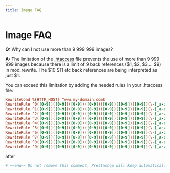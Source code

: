 ```yaml
---
title: Image FAQ
---
```


# Image FAQ

**Q:** Why can I not use more than 9 999 999 images?

**A:** The limitation of the [.htaccess](https://httpd.apache.org/docs/2.4/howto/htaccess.html) file prevents the use of more than 9 999 999 images because there is a limit of 9 back references ($1, $2, $3,... $9) in mod_rewrite.
The $10 $11 etc back references are being interpreted as just $1.

You can exceed this limitation by adding the needed rules in your .htaccess file:

```ini
RewriteCond %{HTTP_HOST} ^www.my-domain.com$
RewriteRule ^0([0-9])([0-9])([0-9])([0-9])([0-9])([0-9])([0-9])(\-[_a-zA-Z0-9-]*)?(-[0-9]+)?/.+\.jpg$ %{ENV:REWRITEBASE}img/p/0/$1/$2/$3/$4/$5/$6/$7/0$1$2$3$4$5$6$7$8$9.jpg [L]
RewriteRule ^1([0-9])([0-9])([0-9])([0-9])([0-9])([0-9])([0-9])(\-[_a-zA-Z0-9-]*)?(-[0-9]+)?/.+\.jpg$ %{ENV:REWRITEBASE}img/p/1/$1/$2/$3/$4/$5/$6/$7/1$1$2$3$4$5$6$7$8$9.jpg [L]
RewriteRule ^2([0-9])([0-9])([0-9])([0-9])([0-9])([0-9])([0-9])(\-[_a-zA-Z0-9-]*)?(-[0-9]+)?/.+\.jpg$ %{ENV:REWRITEBASE}img/p/2/$1/$2/$3/$4/$5/$6/$7/2$1$2$3$4$5$6$7$8$9.jpg [L]
RewriteRule ^3([0-9])([0-9])([0-9])([0-9])([0-9])([0-9])([0-9])(\-[_a-zA-Z0-9-]*)?(-[0-9]+)?/.+\.jpg$ %{ENV:REWRITEBASE}img/p/3/$1/$2/$3/$4/$5/$6/$7/3$1$2$3$4$5$6$7$8$9.jpg [L]
RewriteRule ^4([0-9])([0-9])([0-9])([0-9])([0-9])([0-9])([0-9])(\-[_a-zA-Z0-9-]*)?(-[0-9]+)?/.+\.jpg$ %{ENV:REWRITEBASE}img/p/4/$1/$2/$3/$4/$5/$6/$7/4$1$2$3$4$5$6$7$8$9.jpg [L]
RewriteRule ^5([0-9])([0-9])([0-9])([0-9])([0-9])([0-9])([0-9])(\-[_a-zA-Z0-9-]*)?(-[0-9]+)?/.+\.jpg$ %{ENV:REWRITEBASE}img/p/5/$1/$2/$3/$4/$5/$6/$7/5$1$2$3$4$5$6$7$8$9.jpg [L]
RewriteRule ^6([0-9])([0-9])([0-9])([0-9])([0-9])([0-9])([0-9])(\-[_a-zA-Z0-9-]*)?(-[0-9]+)?/.+\.jpg$ %{ENV:REWRITEBASE}img/p/6/$1/$2/$3/$4/$5/$6/$7/6$1$2$3$4$5$6$7$8$9.jpg [L]
RewriteRule ^7([0-9])([0-9])([0-9])([0-9])([0-9])([0-9])([0-9])(\-[_a-zA-Z0-9-]*)?(-[0-9]+)?/.+\.jpg$ %{ENV:REWRITEBASE}img/p/7/$1/$2/$3/$4/$5/$6/$7/7$1$2$3$4$5$6$7$8$9.jpg [L]
RewriteRule ^8([0-9])([0-9])([0-9])([0-9])([0-9])([0-9])([0-9])(\-[_a-zA-Z0-9-]*)?(-[0-9]+)?/.+\.jpg$ %{ENV:REWRITEBASE}img/p/8/$1/$2/$3/$4/$5/$6/$7/8$1$2$3$4$5$6$7$8$9.jpg [L]
RewriteRule ^9([0-9])([0-9])([0-9])([0-9])([0-9])([0-9])([0-9])(\-[_a-zA-Z0-9-]*)?(-[0-9]+)?/.+\.jpg$ %{ENV:REWRITEBASE}img/p/9/$1/$2/$3/$4/$5/$6/$7/9$1$2$3$4$5$6$7$8$9.jpg [L]
```

after

```ini
# ~~end~~ Do not remove this comment, Prestashop will keep automatically the code outside this comment when .htaccess will be generated again
```
